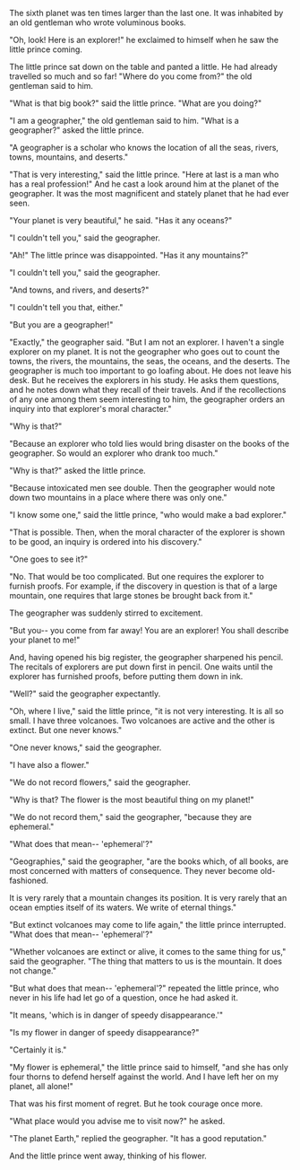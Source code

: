 The sixth planet was ten times larger than the last
one. It was inhabited by an old gentleman who wrote
voluminous books.

"Oh, look! Here is an explorer!" he exclaimed to
himself when he saw the little prince coming.

The little prince sat down on the table and panted a
little. He had already travelled so much and so far!
"Where do you come from?" the old gentleman said to
him.

"What is that big book?" said the little prince. "What
are you doing?"

"I am a geographer," the old gentleman said to him.
"What is a geographer?" asked the little prince.

"A geographer is a scholar who knows the location of
all the seas, rivers, towns, mountains, and deserts."

"That is very interesting," said the little prince. "Here
at last is a man who has a real profession!" And he
cast a look around him at the planet of the
geographer. It was the most magnificent and stately
planet that he had ever seen.

"Your planet is very beautiful," he said. "Has it any
oceans?"

"I couldn't tell you," said the geographer.

"Ah!" The little prince was disappointed. "Has it
any mountains?"

"I couldn't tell you," said the geographer.

"And towns, and rivers, and deserts?"

"I couldn't tell you that, either."

"But you are a geographer!"

"Exactly," the geographer said. "But I am not an
explorer. I haven't a single explorer on my planet. It
is not the geographer who goes out to count the towns,
the rivers, the mountains, the seas, the oceans, and the
deserts. The geographer is much too important to go
loafing about. He does not leave his desk. But he
receives the explorers in his study. He asks them
questions, and he notes down what they recall of their
travels. And if the recollections of any one among
them seem interesting to him, the geographer orders
an inquiry into that explorer's moral character."

"Why is that?"

"Because an explorer who told lies would bring
disaster on the books of the geographer. So would an
explorer who drank too much."

"Why is that?" asked the little prince.

"Because intoxicated men see double. Then the
geographer would note down two mountains in a
place where there was only one."

"I know some one," said the little prince, "who would
make a bad explorer."

"That is possible. Then, when the moral character of
the explorer is shown to be good, an inquiry is
ordered into his discovery."

"One goes to see it?"

"No. That would be too complicated. But one
requires the explorer to furnish proofs. For example,
if the discovery in question is that of a large mountain,
one requires that large stones be brought back from
it."

The geographer was suddenly stirred to excitement.

"But you-- you come from far away! You are an
explorer! You shall describe your planet to me!"

And, having opened his big register, the geographer
sharpened his pencil. The recitals of explorers are
put down first in pencil. One waits until the explorer
has furnished proofs, before putting them down in ink.

"Well?" said the geographer expectantly.

"Oh, where I live," said the little prince, "it is not
very interesting. It is all so small. I have three
volcanoes. Two volcanoes are active and the other is
extinct. But one never knows."

"One never knows," said the geographer.

"I have also a flower."

"We do not record flowers," said the geographer.

"Why is that? The flower is the most beautiful thing
on my planet!"

"We do not record them," said the geographer,
"because they are ephemeral."

"What does that mean-- 'ephemeral'?"

"Geographies," said the geographer, "are the books
which, of all books, are most concerned with matters
of consequence. They never become old-fashioned.

It is very rarely that a mountain changes its position.
It is very rarely that an ocean empties itself of its
waters. We write of eternal things."

"But extinct volcanoes may come to life again," the
little prince interrupted. "What does that mean--
'ephemeral'?"

"Whether volcanoes are extinct or alive, it comes to
the same thing for us," said the geographer. "The
thing that matters to us is the mountain. It does not
change."

"But what does that mean-- 'ephemeral'?" repeated the
little prince, who never in his life had let go of a
question, once he had asked it.

"It means, 'which is in danger of speedy
disappearance.'"

"Is my flower in danger of speedy disappearance?"

"Certainly it is."

"My flower is ephemeral," the little prince said to
himself, "and she has only four thorns to defend
herself against the world. And I have left her on my
planet, all alone!"

That was his first moment of regret. But he took
courage once more.

"What place would you advise me to visit now?" he
asked.

"The planet Earth," replied the geographer. "It has a
good reputation."

And the little prince went away, thinking of his
flower.
